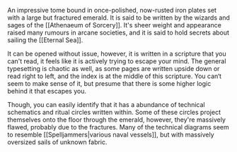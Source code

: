 An impressive tome bound in once-polished, now-rusted iron plates set with a large but fractured emerald. 
It is said to be written by the wizards and sages of the [[Athenaeum of Sorcery]].
It's sheer weight and appearance raised many rumours in arcane societies, and it is said to hold secrets about sailing the [[Eternal Sea]]. 

It can be opened without issue, however, it is written in a scripture that you can't read, it feels like it is actively trying to escape your mind.
The general typesetting is chaotic as well, as some pages are written upside down or read right to left, and the index is at the middle of this scripture. You can‘t seem to make sense of it, but presume that there is some higher logic behind it that escapes you.

Though, you can easily identify that it has a abundance of technical schematics and ritual circles written within. Some of these circles project themselves onto the floor through the emerald, however, they're massively flawed, probably due to the fractures. 
Many of the technical diagrams seem to resemble [[Spelljammers|various naval vessels]], but with massively oversized sails of unknown fabric. 